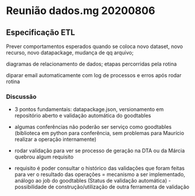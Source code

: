 # Reunião dados.mg 20200806

## Especificação ETL

Prever comportamentos esperados quando se coloca novo dataset, novo recurso, novo datapackage, mudança de qq arquivo;

diagramas de relacionamento de dados; etapas percorridas pela rotina

diparar email automaticamente com log de processos e erros após rodar rotina 

### Discussão

* 3 pontos fundamentais: datapackage.json, versionamento em repositório aberto e validação automática do goodtables

* algumas conferências não poderão ser serviço como goodtables (biblioteca em python para conferência, sem problemas para Maurício realizar a operação internamente)

* rodar validação para ver se processo de geração na DTA ou da Márcia quebrou algum requisito

* requisito é poder consultar o histórico das validações que foram feitas para ver o resultado das operações = mecanismo a ser implementado, análogo ao job do goodtables (Status de validação automática) - possibilidade de construção/utilização de outra ferramenta de validação 